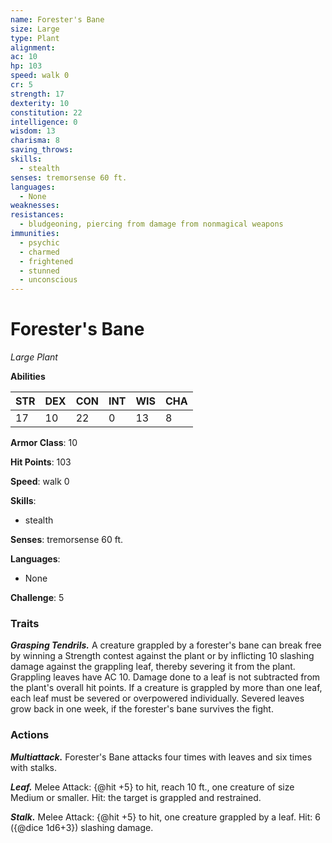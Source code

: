 ```yaml
---
name: Forester's Bane
size: Large
type: Plant
alignment: 
ac: 10
hp: 103
speed: walk 0
cr: 5
strength: 17
dexterity: 10
constitution: 22
intelligence: 0
wisdom: 13
charisma: 8
saving_throws:
skills:
  - stealth
senses: tremorsense 60 ft.
languages:
  - None
weaknesses:
resistances:
  - bludgeoning, piercing from damage from nonmagical weapons
immunities:
  - psychic
  - charmed
  - frightened
  - stunned
  - unconscious
---
```


# Forester's Bane

*Large Plant*

**Abilities**

| STR | DEX | CON | INT | WIS | CHA |
| --- | --- | --- | --- | --- | --- |
| 17 | 10 | 22 | 0 | 13 | 8 |

**Armor Class**: 10

**Hit Points**: 103

**Speed**: walk 0

**Skills**:
  - stealth

**Senses**: tremorsense 60 ft.

**Languages**:
  - None

**Challenge**: 5

### Traits
***Grasping Tendrils.*** A creature grappled by a forester's bane can break free by winning a Strength contest against the plant or by inflicting 10 slashing damage against the grappling leaf, thereby severing it from the plant. Grappling leaves have AC 10. Damage done to a leaf is not subtracted from the plant's overall hit points. If a creature is grappled by more than one leaf, each leaf must be severed or overpowered individually. Severed leaves grow back in one week, if the forester's bane survives the fight.

### Actions
***Multiattack.*** Forester's Bane attacks four times with leaves and six times with stalks.

***Leaf.*** Melee Attack: {@hit +5} to hit, reach 10 ft., one creature of size Medium or smaller. Hit: the target is grappled and restrained.

***Stalk.*** Melee Attack: {@hit +5} to hit, one creature grappled by a leaf. Hit: 6 ({@dice 1d6+3}) slashing damage.

